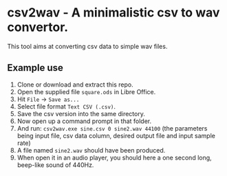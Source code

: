 # csv2wav - A minimalistic csv to wav convertor.
This tool aims at converting csv data to simple wav files.

## Example use
1. Clone or download and extract this repo.
1. Open the supplied file `square.ods` in Libre Office.
1. Hit `File` -> `Save as...`
1. Select file format `Text CSV (.csv)`.
1. Save the csv version into the same directory.
1. Now open up a command prompt in that folder.
1. And run: `csv2wav.exe sine.csv 0 sine2.wav 44100` (the parameters being input file, csv data column, desired output file and input sample rate)
1. A file named `sine2.wav` should have been produced.
1. When open it in an audio player, you should here a one second long, beep-like sound of 440Hz.
